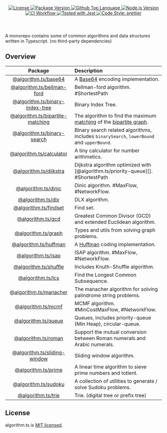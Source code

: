 <header>
  <div align="center">
    <a href="#license">
      <img
        alt="License"
        src="https://img.shields.io/github/license/guanghechen/algorithm.ts"
      />
    </a>
    <a href="https://github.com/guanghechen/algorithm.ts/tags">
      <img
        alt="Package Version"
        src="https://img.shields.io/github/v/tag/guanghechen/algorithm.ts?include_prereleases&sort=semver"
      />
    </a>
    <a href="https://github.com/guanghechen/algorithm.ts/search?l=typescript">
      <img
        alt="Github Top Language"
        src="https://img.shields.io/github/languages/top/guanghechen/algorithm.ts"
      />
    </a>
    <a href="https://github.com/nodejs/node">
      <img
        alt="Node.js Version"
        src="https://img.shields.io/node/v/@algorithm.ts/shuffle"
      />
    </a>
    <a href="https://github.com/guanghechen/algorithm.ts/actions/workflows/ci.yml">
      <img
        alt="CI Workflow"
        src="https://github.com/guanghechen/algorithm.ts/actions/workflows/ci.yml/badge.svg"
      />
    </a>
    <a href="https://github.com/facebook/jest">
      <img
        alt="Tested with Jest"
        src="https://img.shields.io/badge/tested_with-jest-9c465e.svg"
      />
    </a>
    <a href="https://github.com/prettier/prettier">
      <img
        alt="Code Style: prettier"
        src="https://img.shields.io/badge/code_style-prettier-ff69b4.svg?style=flat-square"
      />
    </a>
  </div>
</header>


A monorepo contains some of common algorithms and data structures written in
Typescript. (no third-party dependencies)


## Overview

Package                                     | Description
:------------------------------------------:|:--------------------------
[@algorithm.ts/base64][]                    | A [Base64][wiki-base64] encoding implementation.
[@algorithm.ts/bellman-ford][]              | Bellman-ford algorithm. #ShortestPath
[@algorithm.ts/binary-index-tree][]         | Binary Index Tree.
[@algorithm.ts/bipartite-matching][]        | The algorithm to find the maximum [matching][wiki-matching] of the [bipartite graph][wiki-bipartite-graph].
[@algorithm.ts/binary-search][]             | Binary search related algorithms, includes `binarySearch`, `lowerBound` and `upperBound`.
[@algorithm.ts/calculator][]                | A tiny calculator for number arithmetics.
[@algorithm.ts/dijkstra][]                  | Dijkstra algorithm optimized with [@algorithm.ts/priority-queue][]. #ShortestPath
[@algorithm.ts/dinic][]                     | Dinic algorithm. #MaxFlow, #NetworkFlow.
[@algorithm.ts/dlx][]                       | DLX algorithm.
[@algorithm.ts/findset][]                   | Find set.
[@algorithm.ts/gcd][]                       | Greatest Common Divisor (GCD) and extended Euclidean algorithm.
[@algorithm.ts/graph][]                     | Types and utils from solving graph problems.
[@algorithm.ts/huffman][]                   | A [Huffman][wiki-huffman] coding implementation.
[@algorithm.ts/isap][]                      | ISAP algorithm. #MaxFlow, #NetworkFlow.
[@algorithm.ts/shuffle][]                   | Includes Knuth-Shuffle algorithm.
[@algorithm.ts/lcs][]                       | Find the Longest Common Subsequence.
[@algorithm.ts/manacher][]                  | The manacher algorithm for solving palindrome string problems.
[@algorithm.ts/mcmf][]                      | MCMF algorithm. #MinCostMaxFlow, #NetworkFlow.
[@algorithm.ts/queue][]                     | Queues, includes priority-queue (Min Heap), circular-queue.
[@algorithm.ts/roman][]                     | Support the mutual conversion between Roman numerals and Arabic numerals.
[@algorithm.ts/sliding-window][]            | Sliding window algorithm.
[@algorithm.ts/prime][]                     | A linear time algorithm to sieve prime numbers and totient.
[@algorithm.ts/sudoku][]                    | A collection of utilities to generate / solve Sudoku problems.
[@algorithm.ts/trie][]                      | Trie. (digital tree or prefix tree)


## License

algorithm.ts is [MIT licensed](https://github.com/guanghechen/algorithm.ts/tree/release-2.x.x/LICENSE).

[wiki-base64]: https://en.wikipedia.org/wiki/Base64
[wiki-huffman]: https://en.wikipedia.org/wiki/Huffman_coding
[wiki-bipartite-graph]: https://en.wikipedia.org/wiki/Bipartite_graph
[wiki-matching]: https://en.wikipedia.org/wiki/Matching_(graph_theory)

[homepage]: https://github.com/guanghechen/algorithm.ts/tree/release-2.x.x
[@algorithm.ts/base64]: ./packages/base64
[@algorithm.ts/bellman-ford]: ./packages/bellman-ford
[@algorithm.ts/binary-index-tree]: ./packages/binary-index-tree
[@algorithm.ts/binary-search]: ./packages/binary-search
[@algorithm.ts/bipartite-matching]: ./packages/bipartite-matching
[@algorithm.ts/calculator]: ./packages/calculator
[@algorithm.ts/dijkstra]: ./packages/dijkstra
[@algorithm.ts/dinic]: ./packages/dinic
[@algorithm.ts/dlx]: ./packages/dlx
[@algorithm.ts/findset]: ./packages/findset
[@algorithm.ts/gcd]: ./packages/gcd
[@algorithm.ts/graph]: ./packages/graph
[@algorithm.ts/huffman]: ./packages/huffman
[@algorithm.ts/isap]: ./packages/isap
[@algorithm.ts/shuffle]: ./packages/shuffle
[@algorithm.ts/lcs]: ./packages/lcs
[@algorithm.ts/manacher]: ./packages/manacher
[@algorithm.ts/mcmf]: ./packages/mcmf
[@algorithm.ts/queue]: ./packages/queue
[@algorithm.ts/roman]: ./packages/roman
[@algorithm.ts/prime]: ./packages/prime
[@algorithm.ts/sliding-window]: ./packages/sliding-window
[@algorithm.ts/sudoku]: ./packages/sudoku
[@algorithm.ts/trie]: ./packages/trie
